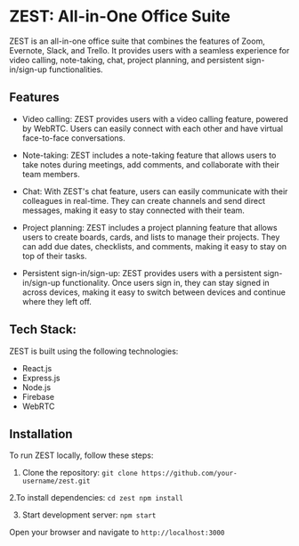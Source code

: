 # ZEST: All-in-One Office Suite
ZEST is an all-in-one office suite that combines the features of Zoom, Evernote, Slack, and Trello. It provides users with a seamless experience for video calling, note-taking, chat, project planning, and persistent sign-in/sign-up functionalities.

## Features
- Video calling: ZEST provides users with a video calling feature, powered by WebRTC. Users can easily connect with each other and have virtual face-to-face conversations.

- Note-taking: ZEST includes a note-taking feature that allows users to take notes during meetings, add comments, and collaborate with their team members.

- Chat: With ZEST's chat feature, users can easily communicate with their colleagues in real-time. They can create channels and send direct messages, making it easy to stay connected with their team.

- Project planning: ZEST includes a project planning feature that allows users to create boards, cards, and lists to manage their projects. They can add due dates, checklists, and comments, making it easy to stay on top of their tasks.

- Persistent sign-in/sign-up: ZEST provides users with a persistent sign-in/sign-up functionality. Once users sign in, they can stay signed in across devices, making it easy to switch between devices and continue where they left off.

## Tech Stack: 

ZEST is built using the following technologies:

- React.js
- Express.js
- Node.js
- Firebase
- WebRTC

## Installation

To run ZEST locally, follow these steps:

  1. Clone the repository:
  `git clone https://github.com/your-username/zest.git`

  2.To install dependencies:
  `cd zest
  npm install`

  3. Start development server:
` npm start `

Open your browser and navigate to `http://localhost:3000`

